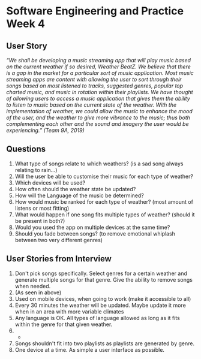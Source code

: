 # Software Engineering and Practice Week 4

## User Story
*“We shall be developing a music streaming app that will play music based on the current weather if so desired, Weather BeatZ. We believe that there is a gap in the market for a particular sort of music application. Most music streaming apps are content with allowing the user to sort through their songs based on most listened to tracks, suggested genres, popular top charted music, and music in rotation within their playlists. We have thought of allowing users to access a music application that gives them the ability to listen to music based on the current state of the weather. With the implementation of weather, we could allow the music to enhance the mood of the user, and the weather to give more vibrance to the music; thus both complementing each other and the sound and imagery the user would be experiencing.” (Team 9A, 2019)*


## Questions
1. What type of songs relate to which weathers? (is a sad song always relating to rain...)
2. Will the user be able to customise their music for each type of weather?
3. Which devices will be used?
4. How often should the weather state be updated?
5. How will the Language of the music be determined?
6. How would music be ranked for each type of weather? (most amount of listens or most fitting)
7. What would happen if one song fits multiple types of weather? (should it be present in both?)
8. Would you used the app on multiple devices at the same time?
9. Should you fade between songs? (to remove emotional whiplash between two very different genres)


## User Stories from Interview
1. Don't pick songs specifically. Select genres for a certain weather and generate multiple songs for that genre. Give the ability to remove songs when needed.
2. (As seen in above)
3. Used on mobile devices, when going to work (make it accessible to all)
4. Every 30 minutes the weather will be updated. Maybe update it more when in an area with more variable climates
5. Any language is OK. All types of language allowed as long as it fits within the genre for that given weather.
6. -
7. Songs shouldn't fit into two playlists as playlists are generated by genre.
8. One device at a time. As simple a user interface as possible.
